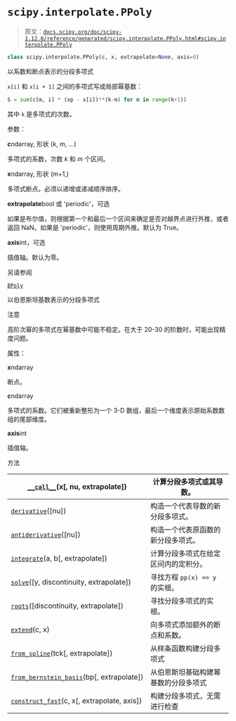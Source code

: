 # `scipy.interpolate.PPoly`

> 原文：[`docs.scipy.org/doc/scipy-1.12.0/reference/generated/scipy.interpolate.PPoly.html#scipy.interpolate.PPoly`](https://docs.scipy.org/doc/scipy-1.12.0/reference/generated/scipy.interpolate.PPoly.html#scipy.interpolate.PPoly)

```py
class scipy.interpolate.PPoly(c, x, extrapolate=None, axis=0)
```

以系数和断点表示的分段多项式

`x[i]` 和 `x[i + 1]` 之间的多项式写成局部幂基数：

```py
S = sum(c[m, i] * (xp - x[i])**(k-m) for m in range(k+1)) 
```

其中 `k` 是多项式的次数。

参数：

**c**ndarray, 形状 (k, m, …)

多项式的系数，次数 *k* 和 *m* 个区间。

**x**ndarray, 形状 (m+1,)

多项式断点。必须以递增或递减顺序排序。

**extrapolate**bool 或 'periodic'，可选

如果是布尔值，则根据第一个和最后一个区间来确定是否对越界点进行外推，或者返回 NaN。如果是 'periodic'，则使用周期外推。默认为 True。

**axis**int，可选

插值轴。默认为零。

另请参阅

[`BPoly`](https://docs.scipy.org/doc/scipy-1.12.0/reference/generated/scipy.interpolate.BPoly.html#scipy.interpolate.BPoly "scipy.interpolate.BPoly")

以伯恩斯坦基数表示的分段多项式

注意

高阶次幂的多项式在幂基数中可能不稳定。在大于 20-30 的阶数时，可能出现精度问题。

属性：

**x**ndarray

断点。

**c**ndarray

多项式的系数。它们被重新整形为一个 3-D 数组，最后一个维度表示原始系数数组的尾部维度。

**axis**int

插值轴。

方法

| [`__call__`](https://docs.scipy.org/doc/scipy-1.12.0/reference/generated/scipy.interpolate.PPoly.__call__.html#scipy.interpolate.PPoly.__call__ "scipy.interpolate.PPoly.__call__")(x[, nu, extrapolate]) | 计算分段多项式或其导数。 |
| --- | --- |
| [`derivative`](https://docs.scipy.org/doc/scipy-1.12.0/reference/generated/scipy.interpolate.PPoly.derivative.html#scipy.interpolate.PPoly.derivative "scipy.interpolate.PPoly.derivative")([nu]) | 构造一个代表导数的新分段多项式。 |
| [`antiderivative`](https://docs.scipy.org/doc/scipy-1.12.0/reference/generated/scipy.interpolate.PPoly.antiderivative.html#scipy.interpolate.PPoly.antiderivative "scipy.interpolate.PPoly.antiderivative")([nu]) | 构造一个代表原函数的新分段多项式。 |
| [`integrate`](https://docs.scipy.org/doc/scipy-1.12.0/reference/generated/scipy.interpolate.PPoly.integrate.html#scipy.interpolate.PPoly.integrate "scipy.interpolate.PPoly.integrate")(a, b[, extrapolate]) | 计算分段多项式在给定区间内的定积分。 |
| [`solve`](https://docs.scipy.org/doc/scipy-1.12.0/reference/generated/scipy.interpolate.PPoly.solve.html#scipy.interpolate.PPoly.solve "scipy.interpolate.PPoly.solve")([y, discontinuity, extrapolate]) | 寻找方程 `pp(x) == y` 的实根。 |
| [`roots`](https://docs.scipy.org/doc/scipy-1.12.0/reference/generated/scipy.interpolate.PPoly.roots.html#scipy.interpolate.PPoly.roots "scipy.interpolate.PPoly.roots")([discontinuity, extrapolate]) | 寻找分段多项式的实根。 |
| [`extend`](https://docs.scipy.org/doc/scipy-1.12.0/reference/generated/scipy.interpolate.PPoly.extend.html#scipy.interpolate.PPoly.extend "scipy.interpolate.PPoly.extend")(c, x) | 向多项式添加额外的断点和系数。 |
| [`from_spline`](https://docs.scipy.org/doc/scipy/reference/generated/scipy.interpolate.PPoly.from_spline.html#scipy.interpolate.PPoly.from_spline "scipy.interpolate.PPoly.from_spline")(tck[, extrapolate]) | 从样条函数构建分段多项式 |
| [`from_bernstein_basis`](https://docs.scipy.org/doc/scipy/reference/generated/scipy.interpolate.PPoly.from_bernstein_basis.html#scipy.interpolate.PPoly.from_bernstein_basis "scipy.interpolate.PPoly.from_bernstein_basis")(bp[, extrapolate]) | 从伯恩斯坦基础构建幂基数的分段多项式 |
| [`construct_fast`](https://docs.scipy.org/doc/scipy/reference/generated/scipy.interpolate.PPoly.construct_fast.html#scipy.interpolate.PPoly.construct_fast "scipy.interpolate.PPoly.construct_fast")(c, x[, extrapolate, axis]) | 构建分段多项式，无需进行检查 |
